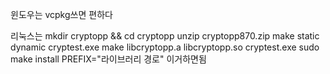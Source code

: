 윈도우는 vcpkg쓰면 편하다

리눅스는
mkdir cryptopp && cd cryptopp
unzip cryptopp870.zip
make static dynamic cryptest.exe
make libcryptopp.a libcryptopp.so cryptest.exe
sudo make install PREFIX="라이브러리 경로"
이거하면됨

